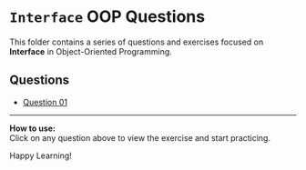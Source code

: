 # `Interface` OOP Questions

This folder contains a series of questions and exercises focused on **Interface** in Object-Oriented Programming. 

## Questions

- [Question 01](1.md)
<!-- Add more questions as needed -->

---

**How to use:**  
Click on any question above to view the exercise and start practicing.

Happy Learning!